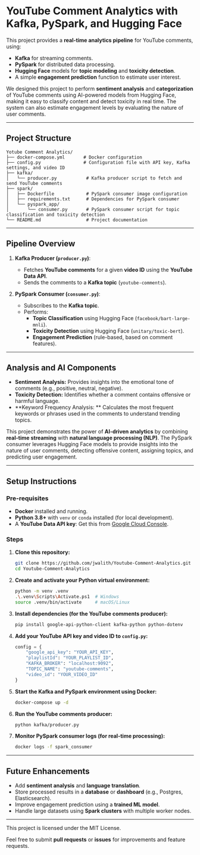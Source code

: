
# YouTube Comment Analytics with Kafka, PySpark, and Hugging Face

This project provides a **real-time analytics pipeline** for YouTube comments, using:
- **Kafka** for streaming comments.
- **PySpark** for distributed data processing.
- **Hugging Face** models for **topic modeling** and **toxicity detection**.
- A simple **engagement prediction** function to estimate user interest.

We designed this project to perform **sentiment analysis** and **categorization** of YouTube comments using AI-powered models from Hugging Face, making it easy to classify content and detect toxicity in real time. The system can also estimate engagement levels by evaluating the nature of user comments.

---

## Project Structure

```
Yotube Comment Analytics/
├── docker-compose.yml       # Docker configuration
├── config.py                # Configuration file with API key, Kafka settings, and video ID
├── kafka/
│   └── producer.py           # Kafka producer script to fetch and send YouTube comments
├── spark/
│   ├── Dockerfile            # PySpark consumer image configuration
│   ├── requirements.txt      # Dependencies for PySpark consumer
│   └── pyspark_app/
│       └── consumer.py       # PySpark consumer script for topic classification and toxicity detection
└── README.md                 # Project documentation
```
---
## Pipeline Overview

1. **Kafka Producer (`producer.py`)**:
   - Fetches **YouTube comments** for a given **video ID** using the **YouTube Data API**.
   - Sends the comments to a **Kafka topic** (`youtube-comments`).

2. **PySpark Consumer (`consumer.py`)**:
   - Subscribes to the **Kafka topic**.
   - Performs:
     - **Topic Classification** using Hugging Face (`facebook/bart-large-mnli`).
     - **Toxicity Detection** using Hugging Face (`unitary/toxic-bert`).
     - **Engagement Prediction** (rule-based, based on comment features).

---

## Analysis and AI Components

- **Sentiment Analysis:**  Provides insights into the emotional tone of comments (e.g., positive, neutral, negative).
- **Toxicity Detection:** Identifies whether a comment contains offensive or harmful language.
- **Keyword Frequency Analysis: **  Calculates the most frequent keywords or phrases used in the comments to understand trending topics.

This project demonstrates the power of **AI-driven analytics** by combining **real-time streaming** with **natural language processing (NLP)**. The PySpark consumer leverages Hugging Face models to provide insights into the nature of user comments, detecting offensive content, assigning topics, and predicting user engagement.

---

## Setup Instructions

### Pre-requisites
- **Docker** installed and running.
- **Python 3.8+** with `venv` or `conda` installed (for local development).
- A **YouTube Data API key**: Get this from [Google Cloud Console](https://console.cloud.google.com/).

### Steps

1. **Clone this repository:**
   ```bash
   git clone https://github.com/jwalith/Youtube-Comment-Analytics.git
   cd Youtube-Comment-Analytics
   ```

2. **Create and activate your Python virtual environment:**
   ```bash
   python -m venv .venv
   .\.venv\Scripts\Activate.ps1  # Windows
   source .venv/bin/activate     # macOS/Linux
   ```

3. **Install dependencies (for the YouTube comments producer):**
   ```bash
   pip install google-api-python-client kafka-python python-dotenv
   ```

4. **Add your YouTube API key and video ID to `config.py`:**
   ```python
   config = {
       "google_api_key": "YOUR_API_KEY",
       "playlistId": "YOUR_PLAYLIST_ID",
       "KAFKA_BROKER": "localhost:9092",
       "TOPIC_NAME": "youtube-comments",
       "video_id": "YOUR_VIDEO_ID"
   }
   ```

5. **Start the Kafka and PySpark environment using Docker:**
   ```bash
   docker-compose up -d
   ```

6. **Run the YouTube comments producer:**
   ```bash
   python kafka/producer.py
   ```

7. **Monitor PySpark consumer logs (for real-time processing):**
   ```bash
   docker logs -f spark_consumer
   ```

---

## Future Enhancements

- Add **sentiment analysis** and **language translation**.
- Store processed results in a **database** or **dashboard** (e.g., Postgres, Elasticsearch).
- Improve engagement prediction using a **trained ML model**.
- Handle large datasets using **Spark clusters** with multiple worker nodes.

---


This project is licensed under the MIT License.

Feel free to submit **pull requests** or **issues** for improvements and feature requests.
